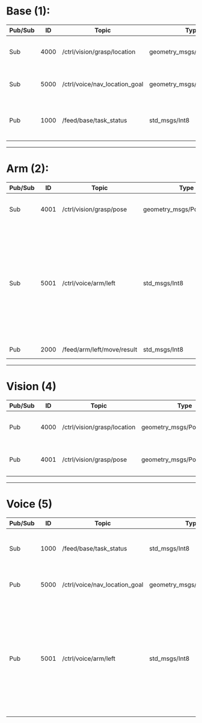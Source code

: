 # Base (1):
| Pub/Sub |  ID  | Topic | Type | Explanation |
| ------- | ---- | ----  | ---- |------------ |
|   Sub   | 4000 | /ctrl/vision/grasp/location   | geometry_msgs/PoseStamped | Relative distance to graspable area |
|   Sub   | 5000 | /ctrl/voice/nav_location_goal | geometry_msgs/PoseStamped | Location goal in map for robot to arrive |
|   Pub   | 1000 | /feed/base/task_status        | std_msgs/Int8             | -1: out of time & aborted 1: success 0: else |

 ---
# Arm (2):
| Pub/Sub |  ID  | Topic | Type | Explanation |
| ------- | ---- | ----  | ---- |------------ |
|   Sub   | 4001 | /ctrl/vision/grasp/pose    | geometry_msgs/PoseStamped | Target pose in robot base_link frame |
|   Sub   | 5001 | /ctrl/voice/arm/left       | std_msgs/Int8             | State value for controling robot left arm. 1: reset 2: open left 																			    gripper 3: move forward 4: move backward 5: move left 6: move right |
|   Pub   | 2000 | /feed/arm/left/move/result | std_msgs/Int8             | 1: success 0: else |

 ---
# Vision (4)
| Pub/Sub |  ID  | Topic | Type | Explanation |
| ------- | ---- | ----  | ---- |------------ |
|   Pub   | 4000 | /ctrl/vision/grasp/location | geometry_msgs/PoseStamped | Relative distance to graspable area |
|   Pub   | 4001 | /ctrl/vision/grasp/pose     | geometry_msgs/PoseStamped | Target pose in robot base_link frame |

 ---
# Voice (5)
| Pub/Sub |  ID  | Topic | Type | Explanation |
| ------- | ---- | ----  | ---- |------------ |
|   Sub   | 1000 | /feed/base/task_status        | std_msgs/Int8 | -1: out of time & aborted 1: success 0: else |
|   Pub   | 5000 | /ctrl/voice/nav_location_goal | geometry_msgs/PoseStamped | Location goal in map for robot to arrive |
|   Pub   | 5001 | /ctrl/voice/arm/left          | std_msgs/Int8 | State value for controling robot left arm. 1: reset 2: open left 																			   gripper 3: move forward 4: move backward 5: move left 6: move right |
